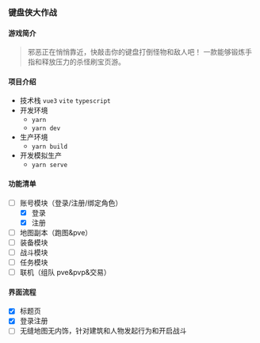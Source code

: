 ### 键盘侠大作战

#### 游戏简介

> 邪恶正在悄悄靠近，快敲击你的键盘打倒怪物和敌人吧！
> 一款能够锻炼手指和释放压力的杀怪刷宝页游。

#### 项目介绍

- 技术栈 `vue3` `vite` `typescript`
- 开发环境
  - `yarn`
  - `yarn dev`
- 生产环境
  - `yarn build`
- 开发模拟生产
  - `yarn serve`

#### 功能清单

- [ ] 账号模块（登录/注册/绑定角色）
  - [x] 登录
  - [x] 注册
- [ ] 地图副本（跑图&pve）
- [ ] 装备模块
- [ ] 战斗模块
- [ ] 任务模块
- [ ] 联机（组队 pve&pvp&交易）

#### 界面流程

- [x] 标题页
- [x] 登录注册
- [ ] 无缝地图无内饰，针对建筑和人物发起行为和开启战斗
